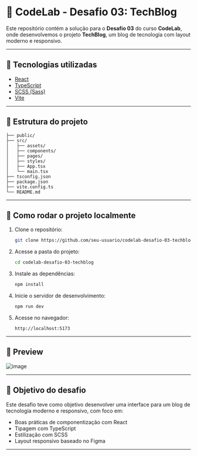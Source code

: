 # 📰 CodeLab - Desafio 03: TechBlog

Este repositório contém a solução para o **Desafio 03** do curso **CodeLab**, onde desenvolvemos o projeto **TechBlog**, um blog de tecnologia com layout moderno e responsivo.

---

## 🧪 Tecnologias utilizadas

- [React](https://reactjs.org/)
- [TypeScript](https://www.typescriptlang.org/)
- [SCSS (Sass)](https://sass-lang.com/)
- [Vite](https://vitejs.dev/)

---

## 📂 Estrutura do projeto

```
├── public/
├── src/
│   ├── assets/
│   ├── components/
│   ├── pages/
│   ├── styles/
│   ├── App.tsx
│   └── main.tsx
├── tsconfig.json
├── package.json
├── vite.config.ts
└── README.md
```

---

## 🚀 Como rodar o projeto localmente

1. Clone o repositório:
   ```bash
   git clone https://github.com/seu-usuario/codelab-desafio-03-techblog.git
   ```

2. Acesse a pasta do projeto:
   ```bash
   cd codelab-desafio-03-techblog
   ```

3. Instale as dependências:
   ```bash
   npm install
   ```

4. Inicie o servidor de desenvolvimento:
   ```bash
   npm run dev
   ```

5. Acesse no navegador:
   ```
   http://localhost:5173
   ```

---

## 📸 Preview

![image](https://github.com/user-attachments/assets/8811e4fb-3d12-4e79-8d71-a450b2d005e6)


---

## 🎯 Objetivo do desafio

Este desafio teve como objetivo desenvolver uma interface para um blog de tecnologia moderno e responsivo, com foco em:

- Boas práticas de componentização com React
- Tipagem com TypeScript
- Estilização com SCSS
- Layout responsivo baseado no Figma

---
